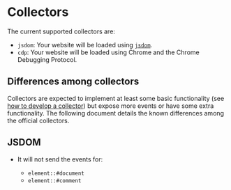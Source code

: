 # Collectors

The current supported collectors are:

* `jsdom`: Your website will be loaded using
  [`jsdom`](https://github.com/tmpvar/jsdom).
* `cdp`: Your website will be loaded using Chrome and the Chrome Debugging
  Protocol.

## Differences among collectors

Collectors are expected to implement at least some basic functionality (see
[how to develop a collector](../developer-guide/collectors/how-to-develop-a-collector.md))
but expose more events or have some extra functionality. The following document
details the known differences among the official collectors.

## JSDOM

* It will not send the events for:

  * `element::#document`
  * `element::#comment`
